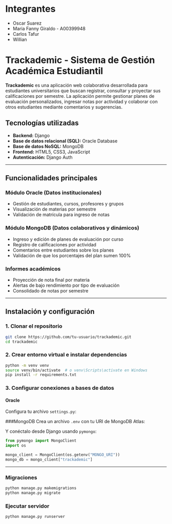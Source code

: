 # Integrantes
- Oscar Suarez
- Maria Fanny Giraldo - A00399948
- Carlos Tafur
- Willian 

# Trackademic - Sistema de Gestión Académica Estudiantil

**Trackademic** es una aplicación web colaborativa desarrollada para estudiantes universitarios que buscan registrar, consultar y proyectar sus calificaciones por semestre. La aplicación permite gestionar planes de evaluación personalizados, ingresar notas por actividad y colaborar con otros estudiantes mediante comentarios y sugerencias.

## Tecnologías utilizadas

- **Backend:** Django
-  **Base de datos relacional (SQL):** Oracle Database
- **Base de datos NoSQL:** MongoDB
- **Frontend:** HTML5, CSS3, JavaScript 
- **Autenticación:** Django Auth

---

## Funcionalidades principales

### Módulo Oracle (Datos institucionales)
- Gestión de estudiantes, cursos, profesores y grupos
- Visualización de materias por semestre
- Validación de matrícula para ingreso de notas

### Módulo MongoDB (Datos colaborativos y dinámicos)
- Ingreso y edición de planes de evaluación por curso
- Registro de calificaciones por actividad
- Comentarios entre estudiantes sobre los planes
- Validación de que los porcentajes del plan sumen 100%

### Informes académicos
- Proyección de nota final por materia
- Alertas de bajo rendimiento por tipo de evaluación
- Consolidado de notas por semestre

---
## Instalación y configuración

### 1. Clonar el repositorio
```bash
git clone https://github.com/tu-usuario/trackademic.git
cd trackademic
```

### 2. Crear entorno virtual e instalar dependencias
```bash
python -m venv venv
source venv/bin/activate  # o venv\Scripts\activate en Windows
pip install -r requirements.txt
```

### 3. Configurar conexiones a bases de datos

#### Oracle
Configura tu archivo `settings.py`:

###MongoDB
Crea un archivo `.env` con tu URI de MongoDB Atlas:

Y conéctalo desde Django usando `pymongo`:

```python
from pymongo import MongoClient
import os

mongo_client = MongoClient(os.getenv("MONGO_URI"))
mongo_db = mongo_client["trackademic"]
```

---


### Migraciones
```bash
python manage.py makemigrations
python manage.py migrate
```

### Ejecutar servidor
```bash
python manage.py runserver
```





